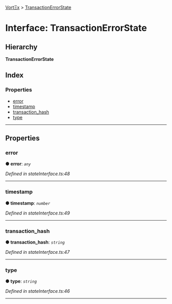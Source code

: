 [VortΞx](../README.md) > [TransactionErrorState](../interfaces/transactionerrorstate.md)

# Interface: TransactionErrorState

## Hierarchy

**TransactionErrorState**

## Index

### Properties

* [error](transactionerrorstate.md#error)
* [timestamp](transactionerrorstate.md#timestamp)
* [transaction_hash](transactionerrorstate.md#transaction_hash)
* [type](transactionerrorstate.md#type)

---

## Properties

<a id="error"></a>

###  error

**● error**: *`any`*

*Defined in stateInterface.ts:48*

___
<a id="timestamp"></a>

###  timestamp

**● timestamp**: *`number`*

*Defined in stateInterface.ts:49*

___
<a id="transaction_hash"></a>

###  transaction_hash

**● transaction_hash**: *`string`*

*Defined in stateInterface.ts:47*

___
<a id="type"></a>

###  type

**● type**: *`string`*

*Defined in stateInterface.ts:46*

___

